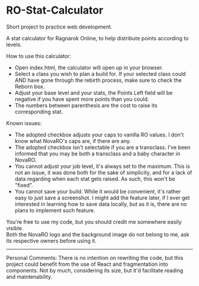 # RO-Stat-Calculator
Short project to practice web development.  
  
A stat calculator for Ragnarok Online, to help distribute points according to levels.

How to use this calculator:  
- Open index.html, the calculator will open up in your browser.  
- Select a class you wish to plan a build for. If your selected class could AND have gone through the rebirth process, make sure to check the Reborn box.
- Adjust your base level and your stats, the Points Left field will be negative if you have spent more points than you could.  
- The numbers between parenthesis are the cost to raise its corresponding stat.

Known issues:  
- The adopted checkbox adjusts your caps to vanilla RO values. I don't know what NovaRO's caps are, if there are any.  
- The adopted checkbox isn't selectable if you are a transclass. I've been informed that you may be both a transclass and a baby character in NovaRO.
- You cannot adjust your job level, it's always set to the maximum. This is not an issue, it was done both for the sake of simplicity, and for a lack of data regarding when each stat gets raised. As such, this won't be "fixed".
- You cannot save your build. While it would be convenient, it's rather easy to just save a screenshot. I might add the feature later, if I ever get interested in learning how to save data locally, but as it is, there are no plans to implement such feature.

You're free to use my code, but you should credit me somewhere easily visible.  
Both the NovaRO logo and the background image do not belong to me, ask its respective owners before using it.

---------------

Personal Comments: There is no intention on rewriting the code, but this project could benefit from the use of React and fragmentation into components. Not by much, considering its size, but it'd facilitate reading and maintenability.